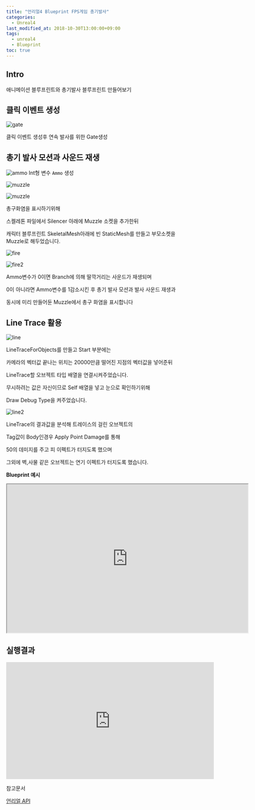 ```yaml
---
title: "언리얼4 Blueprint FPS게임 총기발사"
categories: 
  - Unreal4
last_modified_at: 2018-10-30T13:00:00+09:00
tags: 
  - unreal4 
  - Blueprint
toc: true
---
```


## Intro

애니메이션 블루프린트와 총기발사 블루프린트 만들어보기

## 클릭 이벤트 생성

![gate](https://github.com/lesslate/lesslate.github.io/blob/master/assets/img/Unreal/Fire/rapid.png?raw=true)

클릭 이벤트 생성후 연속 발사를 위한 Gate생성





## 총기 발사 모션과 사운드 재생

![ammo](https://github.com/lesslate/lesslate.github.io/blob/master/assets/img/Unreal/Fire/ammo.png?raw=true)
Int형 변수 ``Ammo`` 생성

![muzzle](https://github.com/lesslate/lesslate.github.io/blob/master/assets/img/Unreal/Fire/muzzle.png?raw=true)

![muzzle](https://github.com/lesslate/lesslate.github.io/blob/master/assets/img/Unreal/Fire/muzzle2.png?raw=true)

총구화염을 표시하기위해

스켈레톤 파일에서 Silencer 아래에 Muzzle 소켓을 추가한뒤

캐릭터 블루프린트 SkeletalMesh아래에 빈 StaticMesh를 만들고
부모소켓을 Muzzle로 해두었습니다.

![fire](https://github.com/lesslate/lesslate.github.io/blob/master/assets/img/Unreal/Fire/fire.png?raw=true)

![fire2](https://github.com/lesslate/lesslate.github.io/blob/master/assets/img/Unreal/Fire/fire2.png?raw=true)

Ammo변수가 0이면 Branch에 의해 딸깍거리는 사운드가 재생되며

0이 아니라면 Ammo변수를 1감소시킨 후 총기 발사 모션과 발사 사운드 재생과

동시에 미리 만들어둔 Muzzle에서 총구 화염을 표시합니다





## Line Trace 활용



![line](https://github.com/lesslate/lesslate.github.io/blob/master/assets/img/Unreal/Fire/linetrace.png?raw=true)

LineTraceForObjects를 만들고 Start 부분에는

카메라의 벡터값 끝나는 위치는 20000만큼 떨어진 지점의 벡터값을 넣어준뒤

LineTrace할 오브젝트 타입 배열을 연결시켜주었습니다.

무시하려는 값은 자신이므로 Self 배열을 넣고 눈으로 확인하기위해

Draw Debug Type을 켜주었습니다.



![line2](https://github.com/lesslate/lesslate.github.io/blob/master/assets/img/Unreal/Fire/linetrace2.png?raw=true)

LineTrace의 결과값을 분석해 트레이스의 걸린 오브젝트의

Tag값이 Body인경우 Apply Point Damage를 통해

50의 데미지를 주고 피 이펙트가 터지도록 했으며 

그외에 벽,사물 같은 오브젝트는 연기 이펙트가 터지도록 했습니다.



**Blueprint 예시**

<iframe height="400" width="650" marginWidth="10" marginHeight="10" src="https://blueprintue.com/blueprint/repnlw65/" scrolling="no"></iframe>



## 실행결과

<iframe width="560" height="315" src="https://www.youtube.com/embed/qgFVhovFero" frameborder="0" allow="autoplay; encrypted-media" allowfullscreen></iframe>


참고문서

[언리얼 API](http://api.unrealengine.com/KOR/Engine/Physics/Tracing/HowTo/SingleLineTraceByObject/)